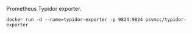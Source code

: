 Prometheus Typidor exporter.

```
docker run -d --name=typidor-exporter -p 9824:9824 psvmcc/typidor-exporter
```
